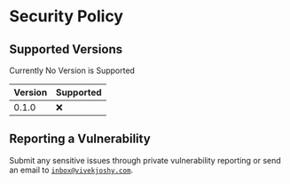 # Security Policy

## Supported Versions

Currently No Version is Supported

| Version | Supported          |
| ------- | ------------------ |
| 0.1.0   | :x: |

## Reporting a Vulnerability

Submit any sensitive issues through private vulnerability reporting or send an email to [`inbox@vivekjoshy.com`](mailto:inbox@vivekjoshy.com).
